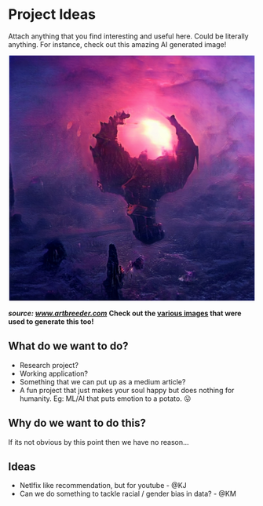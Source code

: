 # Project Ideas
Attach anything that you find interesting and useful here. Could be literally anything. For instance, check out this amazing AI generated image!

<div style="text-align:center">
<img src="/658f25a214765c67.jpeg" height="500">
</div>

___source: www.artbreeder.com___ 
__Check out the [various images](https://www.artbreeder.com/lineage?k=6a8e994b1eb975c8167f) that were used to generate this too!__

## What do we want to do?
- Research project?
- Working application?
- Something that we can put up as a medium article?
- A fun project that just makes your soul happy but does nothing for humanity. Eg: ML/AI that puts emotion to a potato. :stuck_out_tongue:	

## Why do we want to do this?
If its not obvious by this point then we have no reason...


## Ideas
- Netlfix like recommendation, but for youtube - @KJ
- Can we do something to tackle racial / gender bias in data? - @KM
